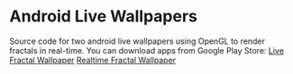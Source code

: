 # Android Live Wallpapers

Source code for two android live wallpapers using OpenGL to render fractals in real-time.
You can download apps from Google Play Store:
[Live Fractal Wallpaper](https://play.google.com/store/apps/details?id=drwdrd.adev.livefractalwallpaper)
[Realtime Fractal Wallpaper](https://play.google.com/store/apps/details?id=drwdrd.adev.realtimefractal)